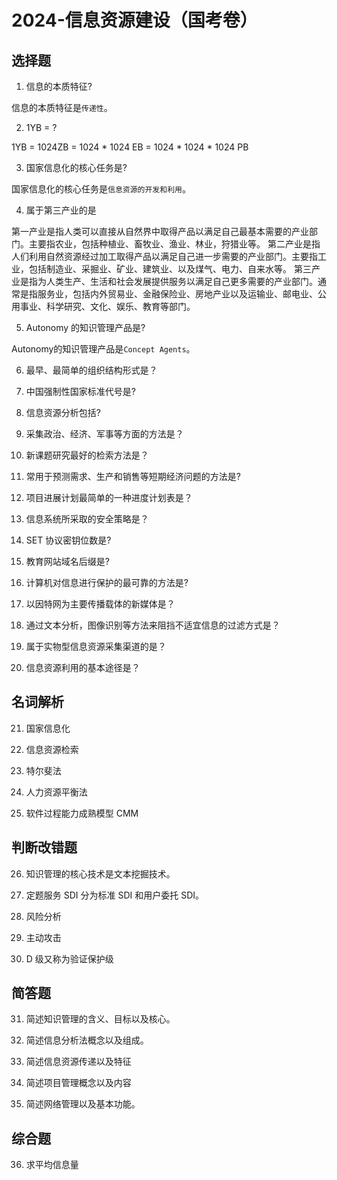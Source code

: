 # 2024-信息资源建设（国考卷）

## 选择题

1. 信息的本质特征?

信息的本质特征是`传递性`。

2. 1YB = ?

1YB =  1024ZB = 1024 * 1024 EB = 1024 * 1024 * 1024 PB

3. 国家信息化的核心任务是?

国家信息化的核心任务是`信息资源的开发和利用`。

4. 属于第三产业的是

第一产业是指人类可以直接从自然界中取得产品以满足自己最基本需要的产业部门。主要指农业，包括种植业、畜牧业、渔业、林业，狩猎业等。
第二产业是指人们利用自然资源经过加工取得产品以满足自己进一步需要的产业部门。主要指工业，包括制造业、采掘业、矿业、建筑业、以及煤气、电力、自来水等。
第三产业是指为人类生产、生活和社会发展提供服务以满足自己更多需要的产业部门。通常是指服务业，包括内外贸易业、金融保险业、房地产业以及运输业、邮电业、公用事业、科学研究、文化、娱乐、教育等部门。

5. Autonomy 的知识管理产品是?

Autonomy的知识管理产品是`Concept Agents`。

6. 最早、最简单的组织结构形式是？

7. 中国强制性国家标准代号是?

8. 信息资源分析包括?

9. 采集政治、经济、军事等方面的方法是？

10. 新课题研究最好的检索方法是？

11. 常用于预测需求、生产和销售等短期经济问题的方法是?

12. 项目进展计划最简单的一种进度计划表是？

13. 信息系统所采取的安全策略是？

14. SET 协议密钥位数是?

15. 教育网站域名后缀是?

16. 计算机对信息进行保护的最可靠的方法是?

17. 以因特网为主要传播载体的新媒体是？

18. 通过文本分析，图像识别等方法来阻挡不适宜信息的过滤方式是？

19. 属于实物型信息资源采集渠道的是？

20. 信息资源利用的基本途径是？

## 名词解析

21. 国家信息化

22. 信息资源检索

23. 特尔斐法

24. 人力资源平衡法

25. 软件过程能力成熟模型 CMM

## 判断改错题

26. 知识管理的核心技术是文本挖掘技术。

27. 定题服务 SDI 分为标准 SDI 和用户委托 SDI。

28. 风险分析

29. 主动攻击

30. D 级又称为验证保护级

## 简答题

31. 简述知识管理的含义、目标以及核心。

32. 简述信息分析法概念以及组成。

33. 简述信息资源传递以及特征

34. 简述项目管理概念以及内容

35. 简述网络管理以及基本功能。

## 综合题

36. 求平均信息量
